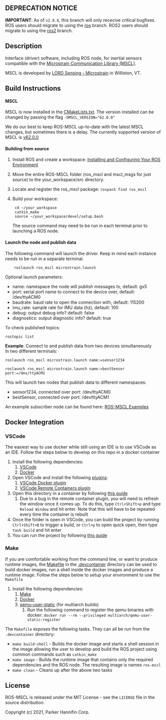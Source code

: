 ## DEPRECATION NOTICE

**IMPORTANT**: As of `v2.0.6`, this branch will only rececive critical bugfixes. ROS users should migrate to using the [ros](https://github.com/LORD-MicroStrain/microstrain_inertial/tree/ros) branch. ROS2 users should migrate to using the [ros2](https://github.com/LORD-MicroStrain/microstrain_inertial/tree/ros2) branch.

## Description

Interface (driver) software, including ROS node, for inertial sensors compatible with the [Microstrain Communication Library (MSCL)](https://github.com/LORD-MicroStrain/MSCL).

MSCL is developed by [LORD Sensing - Microstrain](http://microstrain.com) in Williston, VT. 


## Build Instructions

#### MSCL
MSCL is now installed in the [CMakeLists.txt](./ros_mscl/CMakeLists.txt). The version installed can be changed by passing the flag `-DMSCL_VERSION="62.0.0"`

We do our best to keep ROS-MSCL up-to-date with the latest MSCL changes, but sometimes there is a delay. The currently supported version of MSCL is [v62.0.0](https://github.com/LORD-MicroStrain/MSCL/releases/tag/v62.0.0)

#### Building from source
1. Install ROS and create a workspace: [Installing and Configuring Your ROS Environment](http://wiki.ros.org/ROS/Tutorials/InstallingandConfiguringROSEnvironment)

2. Move the entire ROS-MSCL folder (ros_mscl and mscl_msgs for just source) to the your_workspace/src directory.

3. Locate and register the ros_mscl package: `rospack find ros_mscl`

4. Build your workspace:
        
        cd ~/your_workspace
        catkin_make
        source ~/your_workspace/devel/setup.bash
   The source command may need to be run in each terminal prior to launching a ROS node.
#### Launch the node and publish data
The following command will launch the driver. Keep in mind each instance needs to be run in a separate terminal.
            
        roslaunch ros_mscl microstrain.launch
Optional launch parameters:
- name: namespace the node will publish messages to, default: gx5
- port: serial port name to connect to the device over, default: /dev/ttyACM0
- baudrate: baud rate to open the connection with, default: 115200
- imu_rate: sample rate for IMU data (hz), default: 100
- debug: output debug info? default: false
- diagnostics: output diagnostic info? default: true
    
To check published topics:
        
    rostopic list

**Example**: Connect to and publish data from two devices simultaneously  
In two different terminals:
    
    roslaunch ros_mscl microstrain.launch name:=sensor1234

    roslaunch ros_mscl microstrain.launch name:=bestSensor port:=/dev/ttyACM1
This will launch two nodes that publish data to different namespaces:
- sensor1234, connected over port: /dev/ttyACM0
- bestSensor, connected over port: /dev/ttyACM1

An example subscriber node can be found here: [ROS-MSCL Examples](https://github.com/LORD-MicroStrain/ROS-MSCL/tree/master/Examples)  


## Docker Integration

### VSCode

The easiest way to use docker while still using an IDE is to use VSCode as an IDE. Follow the steps below to develop on this repo in a docker container

1. Install the following dependencies:
    1. [VSCode](https://code.visualstudio.com/)
    1. [Docker](https://docs.docker.com/get-docker/)
1. Open VSCode and install the following [plugins](https://code.visualstudio.com/docs/editor/extension-marketplace):
    1. [VSCode Docker plugin](https://marketplace.visualstudio.com/items?itemName=ms-azuretools.vscode-docker)
    1. [VSCode Remote Containers plugin](https://marketplace.visualstudio.com/items?itemName=ms-vscode-remote.remote-containers)
1. Open this directory in a container by following [this guide](https://code.visualstudio.com/docs/remote/containers#_quick-start-open-an-existing-folder-in-a-container)
    1. Due to a bug in the remote container plugin, you will need to refresh the window once it comes up. To do this, type `Ctrl+Shift+p` and type `Reload Window` and hit enter. Note that this will have to be repeated every time the container is rebuilt
1. Once the folder is open in VSCode, you can build the project by running `Ctrl+Shift+B` to trigger a build, or `Ctrl+p` to open quick open, then type `task build` and hit enter
1. You can run the project by following [this guide](https://code.visualstudio.com/docs/editor/debugging)

### Make

If you are comfortable working from the command line, or want to produce runtime images, the [Makefile](./devcontainer/Makefile) in the [.devcontainer](./devcontainer) directory
can be used to build docker images, run a shell inside the docker images and produce a runtime image. Follow the steps below to setup your environment to use the `Makefile`

1. Install the following dependencies:
    1. [Make](https://www.gnu.org/software/make/)
    1. [Docker](https://docs.docker.com/get-docker/)
    1. [qemu-user-static](https://packages.ubuntu.com/bionic/qemu-user-static) (for multiarch builds)
        1. Run the following command to register the qemu binaries with docker: `docker run --rm --privileged multiarch/qemu-user-static:register`

The `Makefile` exposes the following tasks. They can all be run from the `.devcontainer` directory:
* `make build-shell` - Builds the docker image and starts a shell session in the image allowing the user to develop and build the ROS project using common commands such as `catkin_make`
* `make image` - Builds the runtime image that contains only the required dependencies and the ROS node. The resulting image is names `ros-mscl`
* `make clean` - Cleans up after the above two tasks

## License
ROS-MSCL is released under the MIT License - see the `LICENSE` file in the source distribution.

Copyright (c)  2021, Parker Hannifin Corp.

